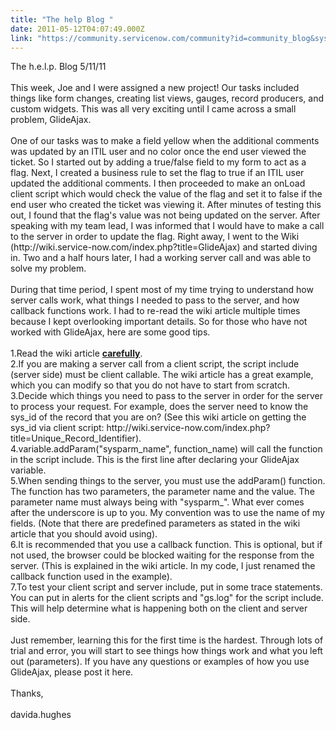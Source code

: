```yaml
---
title: "The help Blog "
date: 2011-05-12T04:07:49.000Z
link: "https://community.servicenow.com/community?id=community_blog&sys_id=684ea2addbd0dbc01dcaf3231f9619b7"
---
```

<p>The h.e.l.p. Blog 5/11/11<br /><br />This week, Joe and I were assigned a new project! Our tasks included things like form changes, creating list views, gauges, record producers, and custom widgets. This was all very exciting until I came across a small problem, GlideAjax. <br /><!--break--><br />One of our tasks was to make a field yellow when the additional comments was updated by an ITIL user and no color once the end user viewed the ticket. So I started out by adding a true/false field to my form to act as a flag. Next, I created a business rule to set the flag to true if an ITIL user updated the additional comments. I then proceeded to make an onLoad client script which would check the value of the flag and set it to false if the end user who created the ticket was viewing it. After minutes of testing this out, I found that the flag's value was not being updated on the server. After speaking with my team lead, I was informed that I would have to make a call to the server in order to update the flag. Right away, I went to the Wiki (http://wiki.service-now.com/index.php?title=GlideAjax) and started diving in. Two and a half hours later, I had a working server call and was able to solve my problem. <br /><br />During that time period, I spent most of my time trying to understand how server calls work, what things I needed to pass to the server, and how callback functions work. I had to re-read the wiki article multiple times because I kept overlooking important details. So for those who have not worked with GlideAjax, here are some good tips.<br /><br />1.Read the wiki article <b><u>carefully</u></b>.<br />2.If you are making a server call from a client script, the script include (server side) must be client callable. The wiki article has a great example, which you can modify so that you do not have to start from scratch.<br />3.Decide which things you need to pass to the server in order for the server to process your request. For example, does the server need to know the sys_id of the record that you are on? (See this wiki article on getting the sys_id via client script: http://wiki.service-now.com/index.php?title=Unique_Record_Identifier). <br />4.variable.addParam("sysparm_name", function_name) will call the function in the script include. This is the first line after declaring your GlideAjax variable.<br />5.When sending things to the server, you must use the addParam() function. The function has two parameters, the parameter name and the value. The parameter name must always being with "sysparm_". What ever comes after the underscore is up to you. My convention was to use the name of my fields. (Note that there are predefined parameters as stated in the wiki article that you should avoid using). <br />6.It is recommended that you use a callback function. This is optional, but if not used, the browser could be blocked waiting for the response from the server. (This is explained in the wiki article. In my code, I just renamed the callback function used in the example). <br />7.To test your client script and server include, put in some trace statements. You can put in alerts for the client scripts and "gs.log" for the script include. This will help determine what is happening both on the client and server side.<br /><br />Just remember, learning this for the first time is the hardest. Through lots of trial and error, you will start to see things how things work and what you left out (parameters). If you have any questions or examples of how you use GlideAjax, please post it here.<br /><br />Thanks,<br /><br />davida.hughes</p>